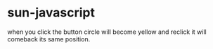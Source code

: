 # sun-javascript
when you click the button circle will become yellow and reclick it will comeback its same position.

